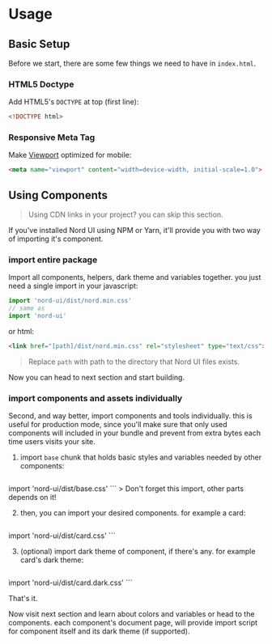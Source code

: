 # Usage

## Basic Setup

Before we start, there are some few things we need to have in `index.html`.

### HTML5 Doctype

Add HTML5's `DOCTYPE` at top (first line):

```html
<!DOCTYPE html>
```

### Responsive Meta Tag

Make [Viewport](https://developer.mozilla.org/en-US/docs/Mozilla/Mobile/Viewport_meta_tag) optimized for mobile:

```html
<meta name="viewport" content="width=device-width, initial-scale=1.0">
```

## Using Components

> Using CDN links in your project? you can skip this section.

If you've installed Nord UI using NPM or Yarn, it'll provide you with two way of importing it's component.

### import entire package

Import all components, helpers, dark theme and variables together. you just need a single import in your javascript:

```javascript
import 'nord-ui/dist/nord.min.css'
// same as
import 'nord-ui'
```

or html:

```html
<link href="[path]/dist/nord.min.css" rel="stylesheet" type="text/css">
```

> Replace `path` with path to the directory that Nord UI files exists.

Now you can head to next section and start building.

### import components and assets individually

Second, and way better, import components and tools individually. this is useful for production mode, since you'll make sure that only used components will included in your bundle and prevent from extra bytes each time users visits your site.

1. import `base` chunk that holds basic styles and variables needed by other components: 

	```javascript
import 'nord-ui/dist/base.css'
	```
	> Don't forget this import, other parts depends on it!

2. then, you can import your desired components. for example a card:

	```javascript
import 'nord-ui/dist/card.css'
	```

3. (optional) import dark theme of component, if there's any. for example card's dark theme:

   	```javascript
import 'nord-ui/dist/card.dark.css'
	```

That's it.

Now visit next section and learn about colors and variables or head to the components. each component's document page, will provide import script for component itself and its dark theme (if supported).

